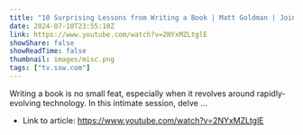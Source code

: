 ```yaml
---
title: "10 Surprising Lessons from Writing a Book | Matt Goldman | Join us July 17th 2024"
date: 2024-07-10T23:55:10Z
link: https://www.youtube.com/watch?v=2NYxMZLtglE
showShare: false
showReadTime: false
thumbnail: images/misc.png
tags: ["tv.ssw.com"]
---
```

Writing a book is no small feat, especially when it revolves around rapidly-evolving technology. In this intimate session, delve ...

- Link to article: https://www.youtube.com/watch?v=2NYxMZLtglE